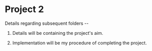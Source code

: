 # Project 2

Details regarding subsequent folders --

1. Details will be containing the project's aim.

2. Implementation will be my procedure of completing the project.
